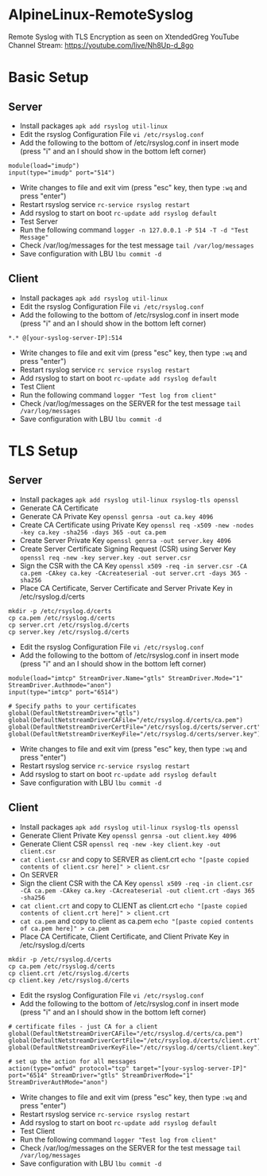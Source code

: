 # AlpineLinux-RemoteSyslog
Remote Syslog with TLS Encryption as seen on XtendedGreg YouTube Channel Stream: https://youtube.com/live/Nh8Up-d_8go

# Basic Setup
## Server
- Install packages ```apk add rsyslog util-linux```
- Edit the rsyslog Configuration File ```vi /etc/rsyslog.conf```
 - Add the following to the bottom of /etc/rsyslog.conf in insert mode (press "i" and an I should show in the bottom left corner)
```
module(load="imudp")
input(type="imudp" port="514")
```
 - Write changes to file and exit vim (press "esc" key, then type ```:wq``` and press "enter")
- Restart rsyslog service ```rc-service rsyslog restart```
- Add rsyslog to start on boot ```rc-update add rsyslog default```
- Test Server
 - Run the following command ```logger -n 127.0.0.1 -P 514 -T -d "Test Message"```
 - Check /var/log/messages for the test message ```tail /var/log/messages```
- Save configuration with LBU ```lbu commit -d```

## Client
- Install packages ```apk add rsyslog util-linux```
- Edit the rsyslog Configuration File ```vi /etc/rsyslog.conf```
 - Add the following to the bottom of /etc/rsyslog.conf in insert mode (press "i" and an I should show in the bottom left corner)
```
*.* @[your-syslog-server-IP]:514
```
 - Write changes to file and exit vim (press "esc" key, then type ```:wq``` and press "enter")
- Restart rsyslog service ```rc service rsyslog restart```
- Add rsyslog to start on boot ```rc-update add rsyslog default```
- Test Client
 - Run the following command ```logger "Test log from client"```
 - Check /var/log/messages on the SERVER for the test message ```tail /var/log/messages```
- Save configuration with LBU ```lbu commit -d```

# TLS Setup
## Server
- Install packages ```apk add rsyslog util-linux rsyslog-tls openssl```
- Generate CA Certificate
 - Generate CA Private Key ```openssl genrsa -out ca.key 4096```
 - Create CA Certificate using Private Key ```openssl req -x509 -new -nodes -key ca.key -sha256 -days 365 -out ca.pem```
- Create Server Private Key ```openssl genrsa -out server.key 4096```
- Create Server Certificate Signing Request (CSR) using Server Key ```openssl req -new -key server.key -out server.csr```
- Sign the CSR with the CA Key ```openssl x509 -req -in server.csr -CA ca.pem -CAkey ca.key -CAcreateserial -out server.crt -days 365 -sha256```
- Place CA Certificate, Server Certificate and Server Private Key in /etc/rsyslog.d/certs
```
mkdir -p /etc/rsyslog.d/certs
cp ca.pem /etc/rsyslog.d/certs
cp server.crt /etc/rsyslog.d/certs
cp server.key /etc/rsyslog.d/certs
```
- Edit the rsyslog Configuration File ```vi /etc/rsyslog.conf```
 - Add the following to the bottom of /etc/rsyslog.conf in insert mode (press "i" and an I should show in the bottom left corner)
```
module(load="imtcp" StreamDriver.Name="gtls" StreamDriver.Mode="1" StreamDriver.Authmode="anon")
input(type="imtcp" port="6514")

# Specify paths to your certificates
global(DefaultNetstreamDriver="gtls")
global(DefaultNetstreamDriverCAFile="/etc/rsyslog.d/certs/ca.pem")
global(DefaultNetstreamDriverCertFile="/etc/rsyslog.d/certs/server.crt")
global(DefaultNetstreamDriverKeyFile="/etc/rsyslog.d/certs/server.key")
```
 - Write changes to file and exit vim (press "esc" key, then type ```:wq``` and press "enter")
- Restart rsyslog service ```rc-service rsyslog restart```
- Add rsyslog to start on boot ```rc-update add rsyslog default```
- Save configuration with LBU ```lbu commit -d```

## Client
- Install packages ```apk add rsyslog util-linux rsyslog-tls openssl```
- Generate Client Private Key ```openssl genrsa -out client.key 4096```
- Generate Client CSR ```openssl req -new -key client.key -out client.csr```
 - ```cat client.csr``` and copy to SERVER as client.crt ```echo "[paste copied contents of client.csr here]" > client.csr```
- On SERVER
 - Sign the client CSR with the CA Key ```openssl x509 -req -in client.csr -CA ca.pem -CAkey ca.key -CAcreateserial -out client.crt -days 365 -sha256```
 - ```cat client.crt``` and copy to CLIENT as client.crt ```echo "[paste copied contents of client.crt here]" > client.crt```
 - ```cat ca.pem``` and copy to client as ca.pem ```echo "[paste copied contents of ca.pem here]" > ca.pem```
- Place CA Certificate, Client Certificate, and Client Private Key in /etc/rsyslog.d/certs
```
mkdir -p /etc/rsyslog.d/certs
cp ca.pem /etc/rsyslog.d/certs
cp client.crt /etc/rsyslog.d/certs
cp client.key /etc/rsyslog.d/certs
```
- Edit the rsyslog Configuration File ```vi /etc/rsyslog.conf```
 - Add the following to the bottom of /etc/rsyslog.conf in insert mode (press "i" and an I should show in the bottom left corner)
```
# certificate files - just CA for a client
global(DefaultNetstreamDriverCAFile="/etc/rsyslog.d/certs/ca.pem")
global(DefaultNetstreamDriverCertFile="/etc/rsyslog.d/certs/client.crt")
global(DefaultNetstreamDriverKeyFile="/etc/rsyslog.d/certs/client.key")

# set up the action for all messages
action(type="omfwd" protocol="tcp" target="[your-syslog-server-IP]" port="6514" StreamDriver="gtls" StreamDriverMode="1" StreamDriverAuthMode="anon")
```
 - Write changes to file and exit vim (press "esc" key, then type ```:wq``` and press "enter")
- Restart rsyslog service ```rc-service rsyslog restart```
- Add rsyslog to start on boot ```rc-update add rsyslog default```
- Test Client
 - Run the following command ```logger "Test log from client"```
 - Check /var/log/messages on the SERVER for the test message ```tail /var/log/messages```
- Save configuration with LBU ```lbu commit -d```
